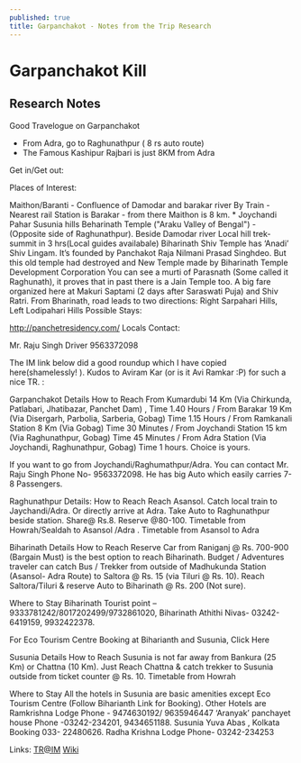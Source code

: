 ```yaml
---
published: true
title: Garpanchakot - Notes from the Trip Research
---
```

# Garpanchakot Kill
## Research Notes

Good Travelogue on Garpanchakot 
* From Adra, go to Raghunathpur ( 8 rs auto route) 
* The Famous Kashipur Rajbari is just 8KM from Adra

Get in/Get out:

Places of Interest:

Maithon/Baranti -
Confluence of Damodar and barakar river
By Train - Nearest rail Station is Barakar - from there Maithon is 8 km.
*
Joychandi Pahar
Susunia hills
Beharinath Temple ("Araku Valley of Bengal") - (Opposite side of Raghunathpur).
Beside Damodar river
Local hill trek- summit in 3 hrs(Local guides availabale)
Biharinath Shiv Temple has ‘Anadi’ Shiv Lingam. It’s founded by Panchakot Raja Nilmani Prasad Singhdeo. But this old temple had destroyed and New Temple made by Biharinath Temple Development Corporation
You can see a murti of Parasnath (Some called it Raghunath), it proves that in past there is a Jain Temple too.
A big fare organized here at Makuri Saptami (2 days after Saraswati Puja) and Shiv Ratri.
From Bharinath, road leads to two directions: Right Sarpahari Hills, Left Lodipahari Hills
Possible Stays:

http://panchetresidency.com/
Locals Contact:

Mr. Raju Singh 
Driver 9563372098

The IM link below did a good roundup which I have copied here(shamelessly! ). Kudos to Aviram Kar (or is it Avi Ramkar :P) for such a nice TR. :

Garpanchakot Details
How to Reach 
From Kumardubi 14 Km (Via Chirkunda, Patlabari, Jhatibazar, Panchet Dam) , Time 1.40 Hours / From Barakar 19 Km (Via Disergarh, Parbolia, Sarberia, Gobag) Time 1.15 Hours / From Ramkanali Station 8 Km (Via Gobag) Time 30 Minutes / From Joychandi Station 15 km (Via Raghunathpur, Gobag) Time 45 Minutes / From Adra Station (Via Joychandi, Raghunathpur, Gobag) Time 1 hours. Choice is yours.

If you want to go from Joychandi/Raghumathpur/Adra. You can contact Mr. Raju Singh Phone No- 9563372098. He has big Auto which easily carries 7-8 Passengers.

Raghunathpur Details:
How to Reach 
Reach Asansol. Catch local train to Jaychandi/Adra. Or directly arrive at Adra. Take Auto to Raghunathpur beside station. Share@ Rs.8. Reserve @80-100. 
Timetable from Howrah/Sealdah to Asansol /Adra . Timetable from Asansol to Adra

Biharinath Details
How to Reach 
Reserve Car from Raniganj @ Rs. 700-900 (Bargain Must) is the best option to reach Biharinath. 
Budget / Adventures traveler can catch Bus / Trekker from outside of Madhukunda Station (Asansol- Adra Route) to Saltora @ Rs. 15 (via Tiluri @ Rs. 10). Reach Saltora/Tiluri & reserve Auto to Biharinath @ Rs. 200 (Not sure).

Where to Stay 
Biharinath Tourist point – 9333781242/8017202499/9732861020, 
Biharinath Athithi Nivas- 03242-6419159, 9932422378.

For Eco Tourism Centre Booking at Biharianth and Susunia, Click Here

Susunia Details
How to Reach 
Susunia is not far away from Bankura (25 Km) or Chattna (10 Km). Just Reach Chattna & catch trekker to Susunia outside from ticket counter @ Rs. 10. 
Timetable from Howrah

Where to Stay 
All the hotels in Susunia are basic amenities except Eco Tourism Centre (Follow Biharianth Link for Booking). Other Hotels are 
Ramkrishna Lodge Phone - 9474630192/ 9635946447 
‘Aranyak’ panchayet house Phone -03242-234201, 9434651188. Susunia Yuva Abas , Kolkata Booking 033- 22480626. 
Radha Krishna Lodge Phone- 03242-234253

Links: 
[TR@IM](http://www.indiamike.com/india/west-bengal-f32/a-budget-travelodge-on-garpanchakot-t239234/)
[Wiki](https://en.wikipedia.org/wiki/Garh_Panchkot)